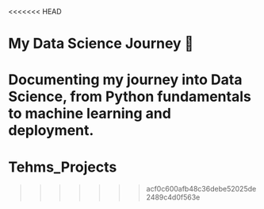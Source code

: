 <<<<<<< HEAD
# My Data Science Journey 🚀
Documenting my journey into Data Science, from Python fundamentals to machine learning and deployment.
=======
# Tehms_Projects
>>>>>>> acf0c600afb48c36debe52025de2489c4d0f563e
